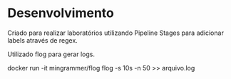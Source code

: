 # Desenvolvimento

Criado para realizar laboratórios utilizando Pipeline Stages para adicionar labels através de regex.

Utilizado flog para gerar logs.

docker run -it mingrammer/flog flog -s 10s -n 50 >> arquivo.log 
